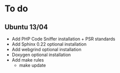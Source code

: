 # To do

## Ubuntu 13/04
- Add PHP Code Sniffer installation + PSR standards
- Add Sphinx 0.22 optional installation
- Add webgrind optional installation
- Doxygen optional installation
- Add make rules
  - make update
